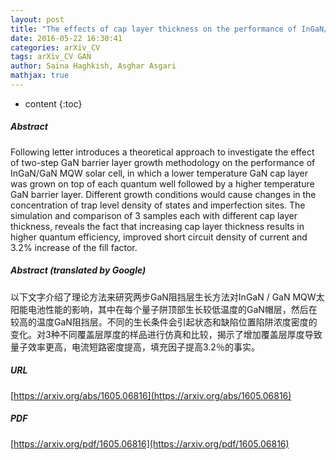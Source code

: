 ```yaml
---
layout: post
title: "The effects of cap layer thickness on the performance of InGaN/GaN MQW solar cell"
date: 2016-05-22 16:30:41
categories: arXiv_CV
tags: arXiv_CV GAN
author: Saina Haghkish, Asghar Asgari
mathjax: true
---
```


* content
{:toc}

##### Abstract
Following letter introduces a theoretical approach to investigate the effect of two-step GaN barrier layer growth methodology on the performance of InGaN/GaN MQW solar cell, in which a lower temperature GaN cap layer was grown on top of each quantum well followed by a higher temperature GaN barrier layer. Different growth conditions would cause changes in the concentration of trap level density of states and imperfection sites. The simulation and comparison of 3 samples each with different cap layer thickness, reveals the fact that increasing cap layer thickness results in higher quantum efficiency, improved short circuit density of current and 3.2% increase of the fill factor.

##### Abstract (translated by Google)
以下文字介绍了理论方法来研究两步GaN阻挡层生长方法对InGaN / GaN MQW太阳能电池性能的影响，其中在每个量子阱顶部生长较低温度的GaN帽层，然后在较高的温度GaN阻挡层。不同的生长条件会引起状态和缺陷位置陷阱浓度密度的变化。对3种不同覆盖层厚度的样品进行仿真和比较，揭示了增加覆盖层厚度导致量子效率更高，电流短路密度提高，填充因子提高3.2％的事实。

##### URL
[https://arxiv.org/abs/1605.06816](https://arxiv.org/abs/1605.06816)

##### PDF
[https://arxiv.org/pdf/1605.06816](https://arxiv.org/pdf/1605.06816)

